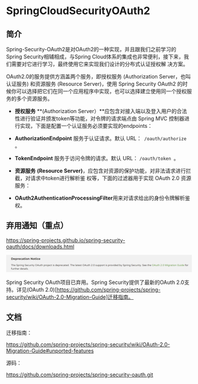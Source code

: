 # SpringCloudSecurityOAuth2



## 简介



Spring-Security-OAuth2是对OAuth2的一种实现，并且跟我们之前学习的Spring Security相辅相成，与Spring Cloud体系的集成也非常便利，接下来，我们需要对它进行学习，最终使用它来实现我们设计的分布式认证授权解 决方案。 

OAuth2.0的服务提供方涵盖两个服务，即授权服务 (Authorization Server，也叫认证服务) 和资源服务 (Resource Server)，使用 Spring Security OAuth2 的时候你可以选择把它们在同一个应用程序中实现，也可以选择建立使用同一个授权服务的多个资源服务。 

+ **授权服务** **(Authorization Server）**应包含对接入端以及登入用户的合法性进行验证并颁发token等功能，对令牌的请求端点由 Spring MVC 控制器进行实现，下面是配置一个认证服务必须要实现的endpoints： 

+ **AuthorizationEndpoint** 服务于认证请求。默认 URL：` /oauth/authorize` 。 

+ **TokenEndpoint** 服务于访问令牌的请求。默认 URL： `/oauth/token `。 

+ **资源服务** **(Resource Server)**，应包含对资源的保护功能，对非法请求进行拦截，对请求中token进行解析鉴 权等，下面的过滤器用于实现 OAuth 2.0 资源服务： 
+ **OAuth2AuthenticationProcessingFilter**用来对请求给出的身份令牌解析鉴权。 



## 弃用通知（重点）



https://spring-projects.github.io/spring-security-oauth/docs/downloads.html

<img src="./images/image-20220506112949372.png" alt="image-20220506112949372" />

Spring Security OAuth项目已弃用。Spring Security提供了最新的OAuth 2.0支持。详见(OAuth 2.0)[https://github.com/spring-projects/spring-security/wiki/OAuth-2.0-Migration-Guide]迁移指南。



## 文档



迁移指南：

https://github.com/spring-projects/spring-security/wiki/OAuth-2.0-Migration-Guide#unported-features

源码：

 https://github.com/spring-projects/spring-security-oauth.git




